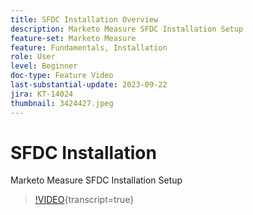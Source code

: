```yaml
---
title: SFDC Installation Overview
description: Marketo Measure SFDC Installation Setup
feature-set: Marketo Measure
feature: Fundamentals, Installation
role: User
level: Beginner
doc-type: Feature Video
last-substantial-update: 2023-09-22
jira: KT-14024
thumbnail: 3424427.jpeg
---
```


# SFDC Installation

Marketo Measure SFDC Installation Setup

>[!VIDEO](https://video.tv.adobe.com/v/3424427/?learn=on){transcript=true}
